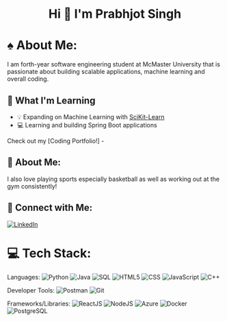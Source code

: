 <h1 align="center">Hi 👋 I'm Prabhjot Singh</h1>

# ♠️ About Me:
I am forth-year software engineering student at McMaster University that is passionate about building scalable applications, machine learning and overall coding.

## 🔌 What I'm Learning

- 💡 Expanding on Machine Learning with [SciKit-Learn](https://scikit-learn.org/)
- 💻 Learning and building Spring Boot applications

Check out my [Coding Portfolio!] - 

## 🏀 About Me:

I also love playing sports especially basketball as well as working out at the gym consistently!

## 📰 Connect with Me: 
[![LinkedIn](https://img.shields.io/badge/LinkedIn-%230077B5.svg?logo=linkedin&logoColor=white)](https://www.linkedin.com/in/prabhjot-singh-b725b0310/)

# 💻 Tech Stack: 
Languages: 
![Python](https://img.shields.io/badge/python-%233776AB.svg?style=for-the-badge&logo=python&logoColor=white) 
![Java](https://img.shields.io/badge/java-%23ED8B00.svg?style=for-the-badge&logo=java&logoColor=white) 
![SQL](https://img.shields.io/badge/sql-%2307405e.svg?style=for-the-badge&logo=postgresql&logoColor=white) 
![HTML5](https://img.shields.io/badge/html5-%23E34F26.svg?style=for-the-badge&logo=html5&logoColor=white) 
![CSS](https://img.shields.io/badge/css-%231572B6.svg?style=for-the-badge&logo=css3&logoColor=white) 
![JavaScript](https://img.shields.io/badge/javascript-%23323330.svg?style=for-the-badge&logo=javascript&logoColor=%23F7DF1E) 
![C++](https://img.shields.io/badge/C++-00599C?style=for-the-badge&logo=c&logoColor=white)

Developer Tools: 
![Postman](https://img.shields.io/badge/Postman-FF6C37?style=for-the-badge&logo=postman&logoColor=white)
![Git](https://img.shields.io/badge/git-%23F05033.svg?style=for-the-badge&logo=git&logoColor=white)

Frameworks/Libraries: 
![ReactJS](https://img.shields.io/badge/react-%2320232a.svg?style=for-the-badge&logo=react&logoColor=%2361DAFB)
![NodeJS](https://img.shields.io/badge/node.js-6DA55F?style=for-the-badge&logo=node.js&logoColor=white) 
![Azure](https://img.shields.io/badge/Microsoft_Azure-0078D4?style=for-the-badge&logo=microsoft-azure&logoColor=white) 
![Docker](https://img.shields.io/badge/docker-%230db7ed.svg?style=for-the-badge&logo=docker&logoColor=white)
![PostgreSQL](https://img.shields.io/badge/PostgreSQL-316192?style=for-the-badge&logo=postgresql&logoColor=white) 


<!---
PrabhjotMalhi/PrabhjotMalhi is a ✨ special ✨ repository because its `README.md` (this file) appears on your GitHub profile.
You can click the Preview link to take a look at your changes.
--->
